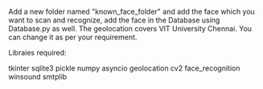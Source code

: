 Add a new folder named "known_face_folder" and add the face which you want to scan and recognize, add the face in the Database using Database.py as well.
The geolocation covers VIT University Chennai. You can change it as per your requirement.

Libraies required:

tkinter
sqlite3
pickle
numpy
asyncio
geolocation
cv2
face_recognition
winsound
smtplib

